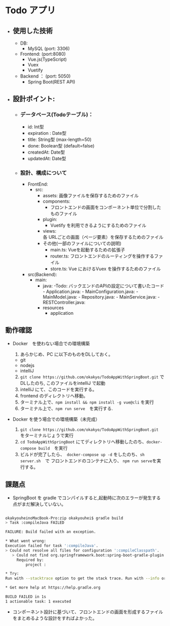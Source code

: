 # Todo アプリ　

- ## 使用した技術
    - DB: 
        - MySQL (port: 3306)
    - Frontend: (port:8080) 
        - Vue.js(TypeScript)
        - Vuex
        - Vuetify
    - Backend ： (port: 5050)  
        - Spring Boot(REST API) 

- ## 設計ポイント:
    - ### データベース(Todoテーブル)：
        - id: Int型
        - expiration : Date型
        - title: String型 (max-length=50)
        - done: Boolean型 (default=false)
        - createdAt: Date型
        - updatedAt: Date型
    
    - ### 設計、構成について
        - FrontEnd: 
            - src:
                - assets: 画像ファイルを保存するためのファイル
                - components:
                    - フロントエンドの画面をコンポーネント単位で分割したものファイル
                - plugin:
                    - Vuetify を利用できるようにするためのファイル
                - views:    
                    各 URLごとの画面（ページ要素）を保存するためのファイル
                - その他(一部のファイルについての説明)
                    - main.ts: Vueを起動するための拡張子
                    - router.ts: フロントエンドのルーティングを操作するファイル
                    - store.ts: Vue におけるVuex を操作するためのファイル
        - src(Backend):
            - main:
                 - java: 
                    -Todo: バックエンドのAPIの設定について書いたコード
                        - Application.java: 
                        - MainConfiguration.java:
                        - MainModel.java: 
                        - Repository.java:
                        - MainService.java:
                        - RESTController.java:
                 - resources
                    - application  
            
## 動作確認
- Docker　を使わない場合での環境構築
   1. あらかじめ、PC に以下のものをDLしておく。
   - git
   - nodejs
   - intelliJ
   2. `git clone https://github.com/okakyo/TodoAppWithSpringBoot.git` でDLしたのち,
      このファイルをintelliJ で起動
   3. intelliJ にて、このコードを実行する。
   4. frontend のディレクトリへ移動。
   5. ターミナル上で、`npm install && npm install -g vue@cli` を実行
   6. ターミナル上で、`npm run serve`　を実行する.
   
- Docker を使う場合での環境構築（未完成）
    1. ``git clone https://github.com/okakyo/TodoAppWithSpringBoot.git `` をターミナルじょうで実行
    2. `cd TodoAppWithSpringBoot` にてディレクトリへ移動したのち、`docker-compose build`　を実行
    3. ビルドが完了したら、` docker-compose up -d` をしたのち、`sh server.sh`　で フロントエンドのコンテナに入り、
       `npm run serve`を実行する。
       
 ## 課題点
-  SpringBoot を gradle でコンパイルすると,起動時に次のエラーが発生する点がまだ解決していない。


```bash

okakyouheinoMacBook-Pro:zip okakyouhei$ gradle build
> Task :compileJava FAILED

FAILURE: Build failed with an exception.

* What went wrong:
Execution failed for task ':compileJava'.
> Could not resolve all files for configuration ':compileClasspath'.
   > Could not find org.springframework.boot:spring-boot-gradle-plugin:.
     Required by:
         project :

* Try:
Run with --stacktrace option to get the stack trace. Run with --info or --debug option to get more log output. Run with --scan to get full insights.

* Get more help at https://help.gradle.org

BUILD FAILED in 1s
1 actionable task: 1 executed

```

- コンポーネント設計に基づいて、フロントエンドの画面を形成するファイルをまとめるような設計をすればよかった。

